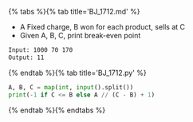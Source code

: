 {% tabs %}{% tab title='BJ_1712.md' %}

* A Fixed charge, B won for each product, sells at C
* Given A, B, C, print break-even point

```txt
Input: 1000 70 170
Output: 11
```

{% endtab %}{% tab title='BJ_1712.py' %}

```py
A, B, C = map(int, input().split())
print(-1 if C <= B else A // (C - B) + 1)
```

{% endtab %}{% endtabs %}
